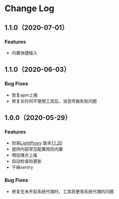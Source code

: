 # Change Log

## 1.1.0（2020-07-01）

### Features

* 内置快捷输入

## 1.1.0（2020-06-03）

### Bug Fixes

* 恢复apm上报
* 修复长时间不使用工具后，消息传输失败问题


## 1.0.0（2020-05-29）

### Features

* 封装[LightProxy](https://lightproxy.org/) 版本[1.1.20](https://github.com/alibaba/lightproxy/releases)
* 提供内部常见配置规则内置
* 增加埋点上报
* 自动检查和更新
* 干掉sentry

### Bug Fixes
* 修复在未开启系统代理时，工具将更改系统代理的问题